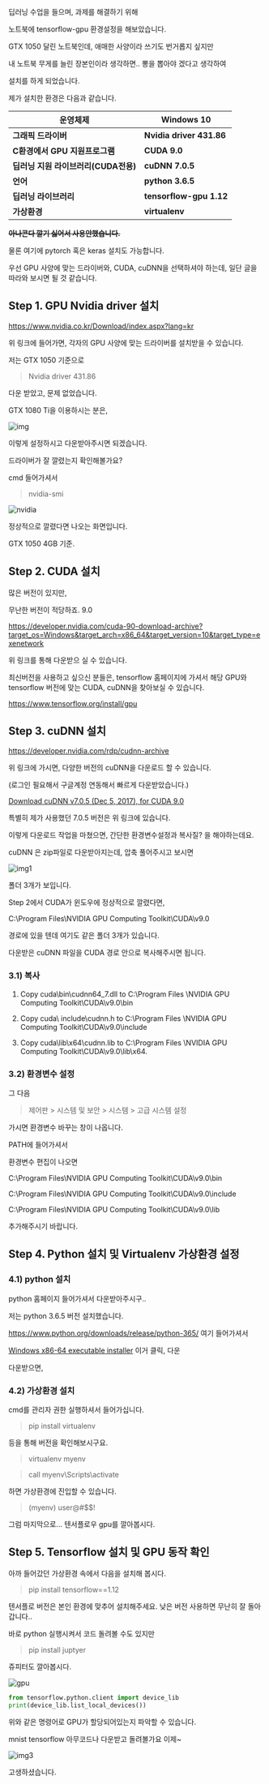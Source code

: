 딥러닝 수업을 들으며, 과제를 해결하기 위해

노트북에 tensorflow-gpu 환경설정을 해보았습니다.

GTX 1050 달린 노트북인데, 애매한 사양이라 쓰기도 번거롭지 싶지만

내 노트북 무게를 늘린 장본인이라 생각하면.. 뽕을 뽑아야 겠다고 생각하여

설치를 하게 되었습니다.



제가 설치한 환경은 다음과 같습니다.

| 운영체제                             | **Windows 10**           |
| ------------------------------------ | ------------------------ |
| **그래픽 드라이버**                  | **Nvidia driver 431.86** |
| **C환경에서 GPU 지원프로그램**       | **CUDA 9.0**             |
| **딥러닝 지원 라이브러리(CUDA전용)** | **cuDNN 7.0.5**          |
| **언어**                             | **python 3.6.5**         |
| **딥러닝 라이브러리**                | **tensorflow-gpu 1.12**  |
| **가상환경**                         | **virtualenv**           |

~~**아나콘다 깔기 싫어서 사용안했습니다.**~~



물론 여기에 pytorch 혹은 keras 설치도 가능합니다.



우선 GPU 사양에 맞는 드라이버와, CUDA, cuDNN을 선택하셔야 하는데, 일단 글을 따라와 보시면 될 것 같습니다.



## Step 1. GPU Nvidia driver 설치

https://www.nvidia.co.kr/Download/index.aspx?lang=kr



위 링크에 들어가면, 각자의 GPU 사양에 맞는 드라이버를 설치받을 수 있습니다.

저는 GTX 1050 기준으로 

> Nvidia driver 431.86

다운 받았고, 문제 없었습니다.



GTX 1080 Ti을 이용하시는 분은, 

![img](https://i.ibb.co/KDMC0NM/image.png)

이렇게 설정하시고 다운받아주시면 되겠습니다.



드라이버가 잘 깔렸는지 확인해볼가요?

cmd 들어가셔서

> nvidia-smi

![nvidia](https://i.ibb.co/HH97RM9/image.png)

정상적으로 깔렸다면 나오는 화면입니다. 

GTX 1050 4GB 기준.



## Step 2. CUDA 설치

많은 버전이 있지만,

무난한 버전이 적당하죠. 9.0

https://developer.nvidia.com/cuda-90-download-archive?target_os=Windows&target_arch=x86_64&target_version=10&target_type=exenetwork



위 링크를 통해 다운받으 실 수 있습니다.



최신버전을 사용하고 싶으신 분들은, tensorflow 홈페이지에 가셔서 해당 GPU와 tensorflow 버전에 맞는 CUDA, cuDNN을 찾아보실 수 있습니다.



https://www.tensorflow.org/install/gpu



## Step 3. cuDNN 설치



https://developer.nvidia.com/rdp/cudnn-archive

위 링크에 가시면, 다양한 버전의 cuDNN을 다운로드 할 수 있습니다. 

(로그인 필요해서 구글계정 연동해서 빠르게 다운받았습니다.)



[Download cuDNN v7.0.5 (Dec 5, 2017), for CUDA 9.0](https://developer.nvidia.com/rdp/cudnn-archive#a-collapse705-9)

특별히 제가 사용했던 7.0.5 버전은 위 링크에 있습니다.



이렇게 다운로드 작업을 마쳤으면, 간단한 환경변수설정과 복사질? 을 해야하는데요.

cuDNN 은 zip파일로 다운받아지는데, 압축 풀어주시고 보시면

![img1](https://i.ibb.co/PDtTZmT/image.png)

폴더 3개가 보입니다.

Step 2에서 CUDA가 윈도우에 정상적으로 깔렸다면,

C:\Program Files\NVIDIA GPU Computing Toolkit\CUDA\v9.0

경로에 있을 텐데 여기도 같은 폴더 3개가 있습니다.

다운받은 cuDNN 파일을 CUDA 경로 안으로 복사해주시면 됩니다.



### 3.1) 복사

1) Copy cuda\bin\cudnn64_7.dll to C:\Program Files
\NVIDIA GPU Computing Toolkit\CUDA\v9.0\bin

2) Copy cuda\ include\cudnn.h to C:\Program Files
\NVIDIA GPU Computing Toolkit\CUDA\v9.0\include

3) Copy cuda\lib\x64\cudnn.lib to C:\Program Files
\NVIDIA GPU Computing Toolkit\CUDA\v9.0\lib\x64.



### 3.2) 환경변수 설정

그 다음 

> 제어판 > 시스템 및 보안 > 시스템 > 고급 시스템 설정

가시면 환경변수 바꾸는 창이 나옵니다.

PATH에 들어가셔서

환경변수 편집이 나오면

C:\Program Files\NVIDIA GPU Computing Toolkit\CUDA\v9.0\bin

C:\Program Files\NVIDIA GPU Computing Toolkit\CUDA\v9.0\include

C:\Program Files\NVIDIA GPU Computing Toolkit\CUDA\v9.0\lib

추가해주시기 바랍니다.









## Step 4. Python 설치 및 Virtualenv 가상환경 설정

### 4.1) python 설치

python 홈페이지 들어가셔서 다운받아주시구..

저는 python 3.6.5 버전 설치했습니다.

https://www.python.org/downloads/release/python-365/ 여기 들어가셔서

[Windows x86-64 executable installer](https://www.python.org/ftp/python/3.6.5/python-3.6.5-amd64.exe) 이거 클릭, 다운



다운받으면,



### 4.2) 가상환경 설치

cmd를 관리자 권한 실행하셔서 들어가십니다.

> pip install virtualenv

등을 통해 버전을 확인해보시구요.



> virtualenv myenv

> call myenv\Scripts\activate

하면 가상환경에 진입할 수 있습니다.

> (myenv) user@#$$!



그럼 마지막으로... 텐서플로우 gpu를 깔아봅시다.



## Step 5. Tensorflow 설치 및 GPU 동작 확인

아까 들어갔던 가상환경 속에서 다음을 설치해 봅시다.

> pip install tensorflow==1.12

텐서플로 버전은 본인 환경에 맞추어 설치해주세요. 낮은 버전 사용하면 무난히 잘 돌아갑니다..



바로 python 실행시켜서 코드 돌려볼 수도 있지만



> pip install juptyer

쥬피터도 깔아봅시다.

![gpu](https://i.ibb.co/C0VkWQF/image.png)

```python
from tensorflow.python.client import device_lib
print(device_lib.list_local_devices())
```

위와 같은 명령어로 GPU가 할당되어있는지 파악할 수 있습니다.





mnist tensorflow 아무코드나 다운받고 돌려볼가요 이제~

![img3](https://i.ibb.co/y0nz8L5/image.png)



고생하셨습니다.

